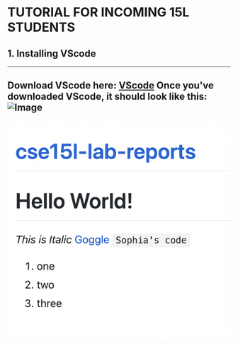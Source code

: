 # TUTORIAL FOR INCOMING 15L STUDENTS 
## 1. Installing VScode 
--- 
Download VScode here:
[VScode](https://code.visualstudio.com/download)
Once you've downloaded VScode, it should look like this: 
![Image]()
---


![Image](screenshot.png)
